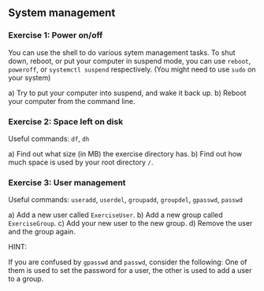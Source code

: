 ## System management

### Exercise 1: Power on/off

You can use the shell to do various sytem management tasks. To shut down, reboot,
or put your computer in suspend mode, you can use `reboot`, `poweroff`, or
`systemctl suspend` respectively. (You might need to use `sudo` on your system)

a) Try to put your computer into suspend, and wake it back up.
b) Reboot your computer from the command line.

### Exercise 2: Space left on disk

Useful commands: `df`, `dh`

a) Find out what size (in MB) the exercise directory has.
b) Find out how much space is used by your root directory `/`.

### Exercise 3: User management

Useful commands: `useradd`, `userdel`, `groupadd`, `groupdel`, `gpasswd`, `passwd`

a) Add a new user called `ExerciseUser`.
b) Add a new group called `ExerciseGroup`.
c) Add your new user to the new group.
d) Remove the user and the group again.

HINT:

If you are confused by `gpasswd` and `passwd`, consider the following:
One of them is used to set the password for a user, the other is used to add
a user to a group.
